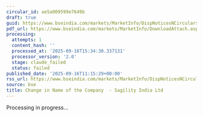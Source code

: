 ```yaml
---
circular_id: ae5a009599e7649b
draft: true
guid: https://www.bseindia.com/markets/MarketInfo/DispNoticesNCirculars.aspx?Noticeid={E41B0703-0BEF-4C4B-8032-9C1DB46F7C10}&noticeno=20250916-35&dt=09/16/2025&icount=35&totcount=78&flag=0
pdf_url: https://www.bseindia.com/markets/MarketInfo/DownloadAttach.aspx?id=20250916-35&attachedId=4794a0fb-316d-4d08-b583-168fd548374d
processing:
  attempts: 1
  content_hash: ''
  processed_at: '2025-09-16T15:34:30.337131'
  processor_version: '2.0'
  stage: claude_failed
  status: failed
published_date: '2025-09-16T11:15:29+00:00'
rss_url: https://www.bseindia.com/markets/MarketInfo/DispNoticesNCirculars.aspx?Noticeid={E41B0703-0BEF-4C4B-8032-9C1DB46F7C10}&noticeno=20250916-35&dt=09/16/2025&icount=35&totcount=78&flag=0
source: bse
title: Change in Name of the Company  - Sagility India Ltd
---
```


Processing in progress...